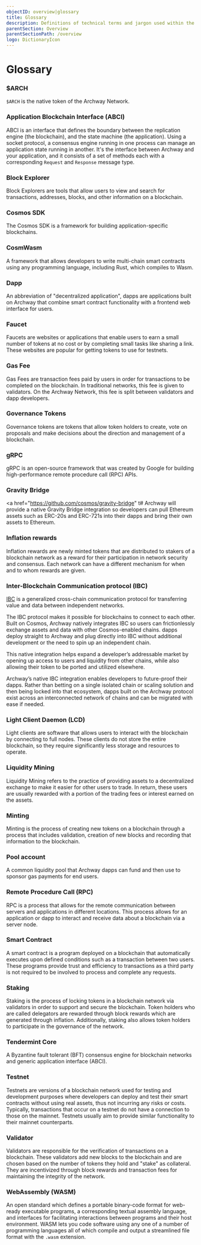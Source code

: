 ```yaml
---
objectID: overview|glossary
title: Glossary
description: Definitions of technical terms and jargon used within the Archway ecosystem
parentSection: Overview
parentSectionPath: /overview
logo: DictionaryIcon
---
```


# Glossary



<!-- A -->

### $ARCH

`$ARCH` is the native token of the Archway Network.

### Application Blockchain Interface (ABCI)

ABCI is an interface that defines the boundary between the replication engine (the blockchain), and the state machine (the application). Using a socket protocol, a consensus engine running in one process can manage an application state running in another. It's the interface between Archway and your application, and it consists of a set of methods each with a corresponding `Request` and `Response` message type.

<!-- B -->

### Block Explorer

Block Explorers are tools that allow users to view and search for transactions, addresses, blocks, and other information on a blockchain.

<!-- C -->

### Cosmos SDK

The Cosmos SDK is a framework for building application-specific blockchains.

### CosmWasm

A framework that allows developers to write multi-chain smart contracts using any programming language, including Rust, which compiles to Wasm.

<!-- D -->

### Dapp

An abbreviation of "decentralized application", dapps are applications built on Archway that combine smart contract functionality with a frontend web interface for users.

<!-- E -->
<!-- F -->

### Faucet

Faucets are websites or applications that enable users to earn a small number of tokens at no cost or by completing small tasks like sharing a link. These websites are popular for getting tokens to use for testnets.

<!-- G -->

### Gas Fee

Gas Fees are transaction fees paid by users in order for transactions to be completed on the blockchain. In traditional networks, this fee is given to validators. On the Archway Network, this fee is split between validators and dapp developers.

### Governance Tokens

Governance tokens are tokens that allow token holders to create, vote on proposals and make decisions about the direction and management of a blockchain.

### gRPC

gRPC is an open-source framework that was created by Google for building high-performance remote procedure call (RPC) APIs.

### Gravity Bridge

<a href="https://github.com/cosmos/gravity-bridge" t#
Archway will provide a native Gravity Bridge integration so developers can pull Ethereum assets such as ERC-20s and ERC-721s into their dapps and bring their own assets to Ethereum.

<!-- H -->

<!-- I -->

### Inflation rewards

Inflation rewards are newly minted tokens that are distributed to stakers of a blockchain network as a reward for their participation in network security and consensus. Each network can have a different mechanism for when and to whom rewards are given.

### Inter-Blockchain Communication protocol (IBC)

<a href="https://ibc.cosmos.network/main/ibc/overview.html" target="_blank">IBC</a> is a generalized cross-chain communication protocol for transferring value and data between independent networks.

The IBC protocol makes it possible for blockchains to connect to each other. Built on Cosmos, Archway natively integrates IBC so users can frictionlessly exchange assets and data with other Cosmos-enabled chains. dapps deploy straight to Archway and plug directly into IBC without additional development or the need to spin up an independent chain.

This native integration helps expand a developer’s addressable market by opening up access to users and liquidity from other chains, while also allowing their token to be ported and utilized elsewhere.

Archway’s native IBC integration enables developers to future-proof their dapps. Rather than betting on a single isolated chain or scaling solution and then being locked into that ecosystem, dapps built on the Archway protocol exist across an interconnected network of chains and can be migrated with ease if needed.

<!-- J -->
<!-- K -->
<!-- L -->

### Light Client Daemon (LCD)

Light clients are software that allows users to interact with the blockchain by connecting to full nodes. These clients do not store the entire blockchain, so they require significantly less storage and resources to operate.

### Liquidity Mining

Liquidity Mining refers to the practice of providing assets to a decentralized exchange to make it easier for other users to trade. In return, these users are usually rewarded with a portion of the trading fees or interest earned on the assets.

<!-- M -->

### Minting

Minting is the process of creating new tokens on a blockchain through a process that includes validation, creation of new blocks and recording that information to the blockchain.

<!-- N -->
<!-- O -->

<!-- P -->

### Pool account

A common liquidity pool that Archway dapps can fund and then use to sponsor gas payments for end users.

<!-- Q -->
<!-- R -->

### Remote Procedure Call (RPC)

RPC is a process that allows for the remote communication between servers and applications in different locations. This process allows for an application or dapp to interact and receive data about a blockchain via a server node.

<!-- S -->

### Smart Contract

A smart contract is a program deployed on a blockchain that automatically executes upon defined conditions such as a transaction between two users. These programs provide trust and efficiency to transactions as a third party is not required to be involved to process and complete any requests.

### Staking

Staking is the process of locking tokens in a blockchain network via validators in order to support and secure the blockchain. Token holders who are called delegators are rewarded through block rewards which are generated through inflation. Additionally, staking also allows token holders to participate in the governance of the network.

<!-- T -->

### Tendermint Core

A Byzantine fault tolerant (BFT) consensus engine for blockchain networks and generic application interface (ABCI).

### Testnet

Testnets are versions of a blockchain network used for testing and development purposes where developers can deploy and test their smart contracts without using real assets, thus not incurring any risks or costs. Typically, transactions that occur on a testnet do not have a connection to those on the mainnet. Testnets usually aim to provide similar functionality to their mainnet counterparts.

<!-- U -->
<!-- V -->

### Validator

Validators are responsible for the verification of transactions on a blockchain. These validators add new blocks to the blockchain and are chosen based on the number of tokens they hold and "stake" as collateral. They are incentivized through block rewards and transaction fees for maintaining the integrity of the network.

<!-- W -->

### WebAssembly (WASM)

An open standard which defines a portable binary-code format for web-ready executable programs, a corresponding textual assembly language, and interfaces for facilitating interactions between programs and their host environment. WASM lets you code software using any one of a number of programming languages all of which compile and output a streamlined file format with the `.wasm` extension.

<!-- X -->
<!-- Y -->